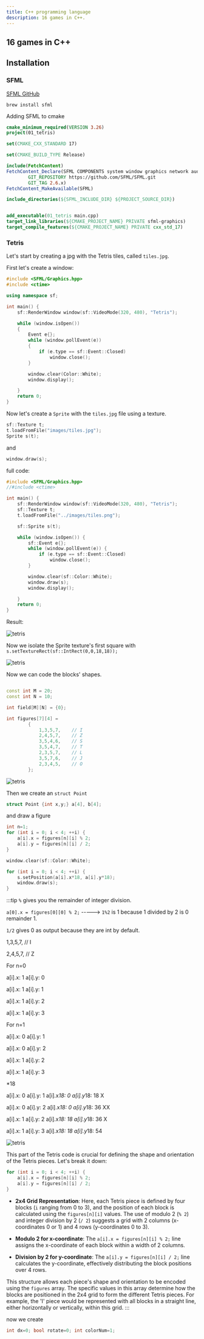 ```yaml
---
title: C++ programming language
description: 16 games in C++.
---
```


## 16 games in C++

## Installation

### SFML

[SFML GitHub](https://github.com/SFML/SFML)

```brew install sfml```

Adding SFML to cmake

```cmake 
cmake_minimum_required(VERSION 3.26)
project(01_tetris)

set(CMAKE_CXX_STANDARD 17)

set(CMAKE_BUILD_TYPE Release) 

include(FetchContent)
FetchContent_Declare(SFML COMPONENTS system window graphics network audio REQUIRED
        GIT_REPOSITORY https://github.com/SFML/SFML.git
        GIT_TAG 2.6.x)
FetchContent_MakeAvailable(SFML)

include_directories(${SFML_INCLUDE_DIR} ${PROJECT_SOURCE_DIR})


add_executable(01_tetris main.cpp)
target_link_libraries(${CMAKE_PROJECT_NAME} PRIVATE sfml-graphics)
target_compile_features(${CMAKE_PROJECT_NAME} PRIVATE cxx_std_17)
```




### Tetris


Let's start by creating a jpg with the Tetris tiles, called `tiles.jpg`.

First let's create a window:


```cpp
#include <SFML/Graphics.hpp>
#include <ctime>

using namespace sf;

int main() {
    sf::RenderWindow window(sf::VideoMode(320, 480), "Tetris");

    while (window.isOpen())
    {
        Event e{};
        while (window.pollEvent(e))
        {
            if (e.type == sf::Event::Closed)
                window.close();
        }

        window.clear(Color::White);
        window.display();

    }
    return 0;
}
```


Now let's create a `Sprite` with the `tiles.jpg` file using a texture.


```cpp 
sf::Texture t;
t.loadFromFile("images/tiles.jpg");
Sprite s(t);
```

and 

```cpp
window.draw(s);
```

full code:

```cpp 
#include <SFML/Graphics.hpp>
//#include <ctime>

int main() {
    sf::RenderWindow window(sf::VideoMode(320, 480), "Tetris");
    sf::Texture t;
    t.loadFromFile("../images/tiles.png");

    sf::Sprite s(t);

    while (window.isOpen()) {
        sf::Event e{};
        while (window.pollEvent(e)) {
            if (e.type == sf::Event::Closed)
                window.close();
        }

        window.clear(sf::Color::White);
        window.draw(s);
        window.display();

    }
    return 0;
}
```

Result:

![tetris](../../../assets/challenges/cpp-games/tetris-01.png)

Now we isolate the Sprite texture's first square with `s.setTextureRect(sf::IntRect(0,0,18,18));`

![tetris](../../../assets/challenges/cpp-games/tetris-02.png)

Now we can code the blocks' shapes.

```cpp

const int M = 20;
const int N = 10;

int field[M][N] = {0};

int figures[7][4] =
        {
            1,3,5,7,    // I
            2,4,5,7,    // Z
            3,5,4,6,    // S
            3,5,4,7,    // T
            2,3,5,7,    // L
            3,5,7,6,    // J
            2,3,4,5,    // O
        };
```

![tetris](../../../assets/challenges/cpp-games/tetris-03.png)


Then we create an `struct Point`

```cpp
struct Point {int x,y;} a[4], b[4];
```

and draw a figure

```cpp
int n=1;
for (int i = 0; i < 4; ++i) {
    a[i].x = figures[n][i] % 2;
    a[i].y = figures[n][i] / 2;
}

window.clear(sf::Color::White);

for (int i = 0; i < 4; ++i) {
    s.setPosition(a[i].x*18, a[i].y*18);
    window.draw(s);
}
```


:::tip
`%` gives you the remainder of integer division.

`a[0].x = figures[0][0] % 2;` ----->  `1%2` is 1 because 1 divided by 2 is 0 remainder 1.

`1/2` gives 0 as output because they are int by default.


1,3,5,7,    // I

2,4,5,7,    // Z

For n=0

a[i].x: 1 a[i].y: 0

a[i].x: 1 a[i].y: 1

a[i].x: 1 a[i].y: 2

a[i].x: 1 a[i].y: 3

For n=1

a[i].x: 0 a[i].y: 1

a[i].x: 0 a[i].y: 2

a[i].x: 1 a[i].y: 2

a[i].x: 1 a[i].y: 3


*18

a[i].x: 0 a[i].y: 1 a[i].x*18: 0 a[i].y*18: 18                X

a[i].x: 0 a[i].y: 2 a[i].x*18: 0 a[i].y*18: 36                XX

a[i].x: 1 a[i].y: 2 a[i].x*18: 18 a[i].y*18: 36                X

a[i].x: 1 a[i].y: 3 a[i].x*18: 18 a[i].y*18: 54


![tetris](../../../assets/challenges/cpp-games/tetris-04.png)

This part of the Tetris code is crucial for defining the shape and orientation of the Tetris pieces. Let's break it down:

```cpp
for (int i = 0; i < 4; ++i) {
    a[i].x = figures[n][i] % 2;
    a[i].y = figures[n][i] / 2;
}
```


- **2x4 Grid Representation**: Here, each Tetris piece is defined by four blocks (`i` ranging from 0 to 3), and the position of each block is calculated using the `figures[n][i]` values. The use of modulo 2 (`% 2`) and integer division by 2 (`/ 2`) suggests a grid with 2 columns (x-coordinates 0 or 1) and 4 rows (y-coordinates 0 to 3).

- **Modulo 2 for x-coordinate**: The `a[i].x = figures[n][i] % 2;` line assigns the x-coordinate of each block within a width of 2 columns.

- **Division by 2 for y-coordinate**: The `a[i].y = figures[n][i] / 2;` line calculates the y-coordinate, effectively distributing the block positions over 4 rows.

This structure allows each piece's shape and orientation to be encoded using the `figures` array. The specific values in this array determine how the blocks are positioned in the 2x4 grid to form the different Tetris pieces. For example, the 'I' piece would be represented with all blocks in a straight line, either horizontally or vertically, within this grid.
:::

now we create

```cpp
int dx=0; bool rotate=0; int colorNum=1;
```

